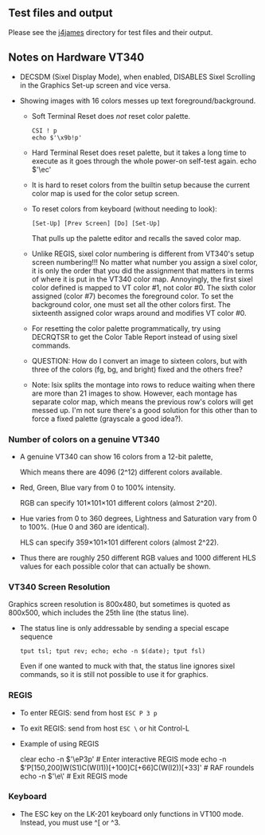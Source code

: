 ## Test files and output

Please see the [j4james](j4james) directory for test files and their output.

## Notes on Hardware VT340 

* DECSDM (Sixel Display Mode), when enabled, DISABLES Sixel Scrolling
  in the Graphics Set-up screen and vice versa.

* Showing images with 16 colors messes up text foreground/background. 

  * Soft Terminal Reset does *not* reset color palette.

        CSI ! p
        echo $'\x9b!p'

  * Hard Terminal Reset does reset palette, but it takes a long time to
    execute as it goes through the whole power-on self-test again.
    echo $'\ec'

  * It is hard to reset colors from the builtin setup because the
    current color map is used for the color setup screen.

  * To reset colors from keyboard (without needing to look):

        [Set-Up] [Prev Screen] [Do] [Set-Up]

    That pulls up the palette editor and recalls the saved color map.

  * Unlike REGIS, sixel color numbering is different from VT340's setup
    screen numbering!!! No matter what number you assign a sixel color,
    it is only the order that you did the assignment that matters in
    terms of where it is put in the VT340 color map. Annoyingly, the
    first sixel color defined is mapped to VT color #1, not color #0.
    The sixth color assigned (color #7) becomes the foreground color. To
    set the background color, one must set all the other colors first.
    The sixteenth assigned color wraps around and modifies VT color #0.

  * For resetting the color palette programmatically, try using
    DECRQTSR to get the Color Table Report instead of using sixel
    commands.

  * QUESTION: How do I convert an image to sixteen colors, but with
    three of the colors (fg, bg, and bright) fixed and the others free?

  * Note: lsix splits the montage into rows to reduce waiting when
    there are more than 21 images to show. However, each montage has
    separate color map, which means the previous row's colors will get
    messed up. I'm not sure there's a good solution for this other
    than to force a fixed palette (grayscale a good idea?).

### Number of colors on a genuine VT340

  * A genuine VT340 can show 16 colors from a 12-bit palette,

    Which means there are 4096 (2^12) different colors available.

  * Red, Green, Blue vary from 0 to 100% intensity.

    RGB can specify 101×101×101 different colors (almost 2^20).

  * Hue varies from 0 to 360 degrees, Lightness and Saturation vary
    from 0 to 100%. (Hue 0 and 360 are identical).

    HLS can specify 359×101×101 different colors (almost 2^22).

  * Thus there are roughly 250 different RGB values and 1000 different
    HLS values for each possible color that can actually be shown.

### VT340 Screen Resolution 

Graphics screen resolution is 800x480, but sometimes is quoted as
800x500, which includes the 25th line (the status line).

  * The status line is only addressable by sending a special escape
    sequence

        tput tsl; tput rev; echo; echo -n $(date); tput fsl)

    Even if one wanted to muck with that, the status line ignores
    sixel commands, so it is still not possible to use it for graphics.

### REGIS

* To enter REGIS: send from host `ESC P 3 p`
* To exit REGIS: send from host `ESC \`  or hit Control-L
* Example of using REGIS

    clear
    echo -n $'\eP3p'		# Enter interactive REGIS mode
    echo -n $'P[150,200]W(S1)C(W(I1))[+100]C[+66]C(W(I2))[+33]' # RAF roundels
    echo -n $'\e\\'		# Exit REGIS mode


### Keyboard

* The ESC key on the LK-201 keyboard only functions in VT100 mode. 
  Instead, you must use ^[ or ^3.

  
